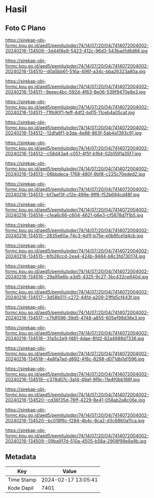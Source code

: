 # Hasil

## Foto C Plano

https://sirekap-obj-formc.kpu.go.id/aed5/pemilu/pdpr/74/14/07/20/04/7414072004002-20240216-134509--3d44f8e8-5423-412c-96d3-543bad1d8d66.jpg

https://sirekap-obj-formc.kpu.go.id/aed5/pemilu/pdpr/74/14/07/20/04/7414072004002-20240216-134510--d0a5bb61-516a-496f-a34c-bba26323a80a.jpg

https://sirekap-obj-formc.kpu.go.id/aed5/pemilu/pdpr/74/14/07/20/04/7414072004002-20240216-134511--9eeec4bc-592d-4f63-8e06-539f9470e8e3.jpg

https://sirekap-obj-formc.kpu.go.id/aed5/pemilu/pdpr/74/14/07/20/04/7414072004002-20240216-134511--71fb90f1-feff-4df2-bd15-11ceb4a05caf.jpg

https://sirekap-obj-formc.kpu.go.id/aed5/pemilu/pdpr/74/14/07/20/04/7414072004002-20240216-134512--12dfa8f1-b3da-4e88-863f-5ab4a1393c91.jpg

https://sirekap-obj-formc.kpu.go.id/aed5/pemilu/pdpr/74/14/07/20/04/7414072004002-20240216-134512--c58d43a4-c051-4f5f-b164-02b1591a35f7.jpg

https://sirekap-obj-formc.kpu.go.id/aed5/pemilu/pdpr/74/14/07/20/04/7414072004002-20240216-134513--06bbdeca-1768-480f-9bf8-c225c70eded2.jpg

https://sirekap-obj-formc.kpu.go.id/aed5/pemilu/pdpr/74/14/07/20/04/7414072004002-20240216-134513--bf7aef3f-c12e-499e-9ff6-f52b694cd48f.jpg

https://sirekap-obj-formc.kpu.go.id/aed5/pemilu/pdpr/74/14/07/20/04/7414072004002-20240216-134514--c1ea6c66-c604-4621-b6e3-cf5878d7f1b5.jpg

https://sirekap-obj-formc.kpu.go.id/aed5/pemilu/pdpr/74/14/07/20/04/7414072004002-20240216-134515--2835e60a-74c3-4d1f-b75e-e0b6fce1d4cb.jpg

https://sirekap-obj-formc.kpu.go.id/aed5/pemilu/pdpr/74/14/07/20/04/7414072004002-20240216-134515--bfb26ccd-2ea4-424b-9484-b8c3fd730174.jpg

https://sirekap-obj-formc.kpu.go.id/aed5/pemilu/pdpr/74/14/07/20/04/7414072004002-20240216-134516--29a95e6b-a3d5-4325-9c27-3bc432ce640d.jpg

https://sirekap-obj-formc.kpu.go.id/aed5/pemilu/pdpr/74/14/07/20/04/7414072004002-20240216-134517--3d58b511-c272-44fd-a209-21ffd5cf443f.jpg

https://sirekap-obj-formc.kpu.go.id/aed5/pemilu/pdpr/74/14/07/20/04/7414072004002-20240216-134517--c7fdf096-39d5-4748-a855-605ef98d38e3.jpg

https://sirekap-obj-formc.kpu.go.id/aed5/pemilu/pdpr/74/14/07/20/04/7414072004002-20240216-134518--31a5c2e9-f481-4dae-8fd2-82a4688d7336.jpg

https://sirekap-obj-formc.kpu.go.id/aed5/pemilu/pdpr/74/14/07/20/04/7414072004002-20240216-134518--4e8fa7ad-d892-4f8c-8298-d071db0d1596.jpg

https://sirekap-obj-formc.kpu.go.id/aed5/pemilu/pdpr/74/14/07/20/04/7414072004002-20240216-134519--c378d07c-3a14-49af-9f9c-11e4f0bb186f.jpg

https://sirekap-obj-formc.kpu.go.id/aed5/pemilu/pdpr/74/14/07/20/04/7414072004002-20240216-134520--cd36f35d-76ff-4229-8e41-058ab2a8c06e.jpg

https://sirekap-obj-formc.kpu.go.id/aed5/pemilu/pdpr/74/14/07/20/04/7414072004002-20240216-134520--bc018f6c-f284-4b4c-8ca2-d3c6860a11ca.jpg

https://sirekap-obj-formc.kpu.go.id/aed5/pemilu/pdpr/74/14/07/20/04/7414072004002-20240216-134509--09ba917d-510a-4505-b58a-2908f99e8a9b.jpg


## Metadata

| Key        | Value               |
| ---------- | ------------------- |
| Time Stamp | 2024-02-17 13:05:41 |
| Kode Dapil | 7401                |



